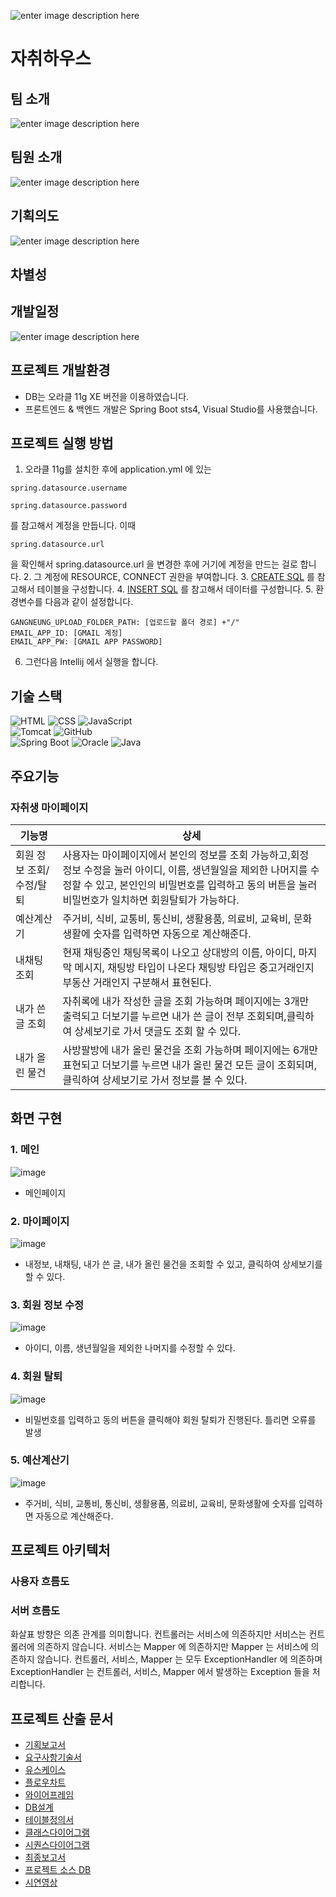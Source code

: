 
![enter image description here](https://private-user-images.githubusercontent.com/188522658/439509891-d687affc-7ed5-437c-a985-0f09b7607421.png?jwt=eyJhbGciOiJIUzI1NiIsInR5cCI6IkpXVCJ9.eyJpc3MiOiJnaXRodWIuY29tIiwiYXVkIjoicmF3LmdpdGh1YnVzZXJjb250ZW50LmNvbSIsImtleSI6ImtleTUiLCJleHAiOjE3NDYwNzY0NDIsIm5iZiI6MTc0NjA3NjE0MiwicGF0aCI6Ii8xODg1MjI2NTgvNDM5NTA5ODkxLWQ2ODdhZmZjLTdlZDUtNDM3Yy1hOTg1LTBmMDliNzYwNzQyMS5wbmc_WC1BbXotQWxnb3JpdGhtPUFXUzQtSE1BQy1TSEEyNTYmWC1BbXotQ3JlZGVudGlhbD1BS0lBVkNPRFlMU0E1M1BRSzRaQSUyRjIwMjUwNTAxJTJGdXMtZWFzdC0xJTJGczMlMkZhd3M0X3JlcXVlc3QmWC1BbXotRGF0ZT0yMDI1MDUwMVQwNTA5MDJaJlgtQW16LUV4cGlyZXM9MzAwJlgtQW16LVNpZ25hdHVyZT0xM2E5OGE4MTQ0ZTEwZDk1MmEyYWMyZDUzNjI0ZDdkMzI0MTFhYTc3ZGQ5ODkzM2E5MzcxYTliMThiMDBmYTA3JlgtQW16LVNpZ25lZEhlYWRlcnM9aG9zdCJ9.UklNYMJkjjjApEzz4sW4AzmnyKyRcag2_ppIWd5E9Dk)

# 자취하우스

## 팀 소개
![enter image description here](https://private-user-images.githubusercontent.com/188522658/439511005-12b1f279-251e-44fb-a038-5db38270dd35.png?jwt=eyJhbGciOiJIUzI1NiIsInR5cCI6IkpXVCJ9.eyJpc3MiOiJnaXRodWIuY29tIiwiYXVkIjoicmF3LmdpdGh1YnVzZXJjb250ZW50LmNvbSIsImtleSI6ImtleTUiLCJleHAiOjE3NDYwNzY3OTcsIm5iZiI6MTc0NjA3NjQ5NywicGF0aCI6Ii8xODg1MjI2NTgvNDM5NTExMDA1LTEyYjFmMjc5LTI1MWUtNDRmYi1hMDM4LTVkYjM4MjcwZGQzNS5wbmc_WC1BbXotQWxnb3JpdGhtPUFXUzQtSE1BQy1TSEEyNTYmWC1BbXotQ3JlZGVudGlhbD1BS0lBVkNPRFlMU0E1M1BRSzRaQSUyRjIwMjUwNTAxJTJGdXMtZWFzdC0xJTJGczMlMkZhd3M0X3JlcXVlc3QmWC1BbXotRGF0ZT0yMDI1MDUwMVQwNTE0NTdaJlgtQW16LUV4cGlyZXM9MzAwJlgtQW16LVNpZ25hdHVyZT0xNDFkNjg5ODc1NTQwYjcwNGRkYjIxOWJhYzY2YzQzMjNlYTgxY2RlNTU2NDA4ZjFmMmRkYzhmOThiMDhlZGE5JlgtQW16LVNpZ25lZEhlYWRlcnM9aG9zdCJ9.ZbHeWZ26sF4soDetxA7UdCe0EGykQQKDyOMlwnuKHtM)

## 팀원 소개

![enter image description here](https://private-user-images.githubusercontent.com/188522658/439510841-53c6ec6f-eddb-481f-8102-3ce778412fc3.png?jwt=eyJhbGciOiJIUzI1NiIsInR5cCI6IkpXVCJ9.eyJpc3MiOiJnaXRodWIuY29tIiwiYXVkIjoicmF3LmdpdGh1YnVzZXJjb250ZW50LmNvbSIsImtleSI6ImtleTUiLCJleHAiOjE3NDYwNzY3MTYsIm5iZiI6MTc0NjA3NjQxNiwicGF0aCI6Ii8xODg1MjI2NTgvNDM5NTEwODQxLTUzYzZlYzZmLWVkZGItNDgxZi04MTAyLTNjZTc3ODQxMmZjMy5wbmc_WC1BbXotQWxnb3JpdGhtPUFXUzQtSE1BQy1TSEEyNTYmWC1BbXotQ3JlZGVudGlhbD1BS0lBVkNPRFlMU0E1M1BRSzRaQSUyRjIwMjUwNTAxJTJGdXMtZWFzdC0xJTJGczMlMkZhd3M0X3JlcXVlc3QmWC1BbXotRGF0ZT0yMDI1MDUwMVQwNTEzMzZaJlgtQW16LUV4cGlyZXM9MzAwJlgtQW16LVNpZ25hdHVyZT1mNDg5NTI2YmJmN2FmZTMwOTMzYjFiN2Q4MTdiMGY2MzQ4MjNjYWI0MzQ5MDY0NDI5OGZhMTNkZDI2MTQ4YTk4JlgtQW16LVNpZ25lZEhlYWRlcnM9aG9zdCJ9.5gbtem_Lnkgg4YgQH77jUOehX3RCXjzUbBbGB2pWKcA)

## 기획의도

![enter image description here](https://private-user-images.githubusercontent.com/188522658/439511078-e92748a1-13f3-4dbb-8cf6-28c29821b887.png?jwt=eyJhbGciOiJIUzI1NiIsInR5cCI6IkpXVCJ9.eyJpc3MiOiJnaXRodWIuY29tIiwiYXVkIjoicmF3LmdpdGh1YnVzZXJjb250ZW50LmNvbSIsImtleSI6ImtleTUiLCJleHAiOjE3NDYwNzY4MjIsIm5iZiI6MTc0NjA3NjUyMiwicGF0aCI6Ii8xODg1MjI2NTgvNDM5NTExMDc4LWU5Mjc0OGExLTEzZjMtNGRiYi04Y2Y2LTI4YzI5ODIxYjg4Ny5wbmc_WC1BbXotQWxnb3JpdGhtPUFXUzQtSE1BQy1TSEEyNTYmWC1BbXotQ3JlZGVudGlhbD1BS0lBVkNPRFlMU0E1M1BRSzRaQSUyRjIwMjUwNTAxJTJGdXMtZWFzdC0xJTJGczMlMkZhd3M0X3JlcXVlc3QmWC1BbXotRGF0ZT0yMDI1MDUwMVQwNTE1MjJaJlgtQW16LUV4cGlyZXM9MzAwJlgtQW16LVNpZ25hdHVyZT04N2Q3MDRkMmNkYTk2ZjQzYWE3NmU0MjVkNzY3NTdkZGVhM2Y2YTFiMGQyZjZlMjg2MzZjMTE5YTFmOTk4MGRjJlgtQW16LVNpZ25lZEhlYWRlcnM9aG9zdCJ9.u2q8C-sN83LVt_7uWkhssWbuxGzW3wVpFH-L7HqfHyI)
## 차별성



## 개발일정

![enter image description here](https://private-user-images.githubusercontent.com/188522658/439511188-681768f7-3f60-4c9e-9fac-721ab52d1ba1.png?jwt=eyJhbGciOiJIUzI1NiIsInR5cCI6IkpXVCJ9.eyJpc3MiOiJnaXRodWIuY29tIiwiYXVkIjoicmF3LmdpdGh1YnVzZXJjb250ZW50LmNvbSIsImtleSI6ImtleTUiLCJleHAiOjE3NDYwNzY4NjksIm5iZiI6MTc0NjA3NjU2OSwicGF0aCI6Ii8xODg1MjI2NTgvNDM5NTExMTg4LTY4MTc2OGY3LTNmNjAtNGM5ZS05ZmFjLTcyMWFiNTJkMWJhMS5wbmc_WC1BbXotQWxnb3JpdGhtPUFXUzQtSE1BQy1TSEEyNTYmWC1BbXotQ3JlZGVudGlhbD1BS0lBVkNPRFlMU0E1M1BRSzRaQSUyRjIwMjUwNTAxJTJGdXMtZWFzdC0xJTJGczMlMkZhd3M0X3JlcXVlc3QmWC1BbXotRGF0ZT0yMDI1MDUwMVQwNTE2MDlaJlgtQW16LUV4cGlyZXM9MzAwJlgtQW16LVNpZ25hdHVyZT1hM2M5ZDFjOTJmZGUxMDI2OWVlYmNkMGM3YjAyZjAwOTkzZTdhOGQ1ZTJmZmEzZWM0MzI4MjhhNTMwNjhlZjEwJlgtQW16LVNpZ25lZEhlYWRlcnM9aG9zdCJ9.RPFYvGQhSk06CVYQInmvDX_-G7AgSumjDkOSFqwseiI)

## 프로젝트 개발환경

- DB는 오라클 11g XE 버전을 이용하였습니다.
- 프론트엔드 & 백엔드 개발은 Spring Boot sts4, Visual Studio를 사용했습니다.

## 프로젝트 실행 방법

1. 오라클 11g를 설치한 후에 application.yml 에 있는

```
spring.datasource.username
```
```
spring.datasource.password
```

를 참고해서 계정을 만듭니다. 
이때
```
spring.datasource.url
```
을 확인해서 spring.datasource.url 을 변경한 후에 거기에 계정을 만드는 걸로 합니다.
2. 그 계정에 RESOURCE, CONNECT 권한을 부여합니다. 
3. [CREATE SQL](./GNTOUR_CREATE.sql) 를 참고해서 테이블을 구성합니다.
4. [INSERT SQL](./INSERT_TRAVEL_INFO.sql) 를 참고해서 데이터를 구성합니다.
5. 환경변수를 다음과 같이 설정합니다.
```
GANGNEUNG_UPLOAD_FOLDER_PATH: [업로드할 폴더 경로] +"/"
EMAIL_APP_ID: [GMAIL 계정]
EMAIL_APP_PW: [GMAIL APP PASSWORD]
```
6. 그런다음 Intellij 에서 실행을 합니다.

## 기술 스택

![HTML](https://img.shields.io/badge/html5-E34F26?style=for-the-badge&logo=html5&logoColor=white)
![CSS](https://img.shields.io/badge/css-1572B6?style=for-the-badge&logo=css3&logoColor=white)
![JavaScript](https://img.shields.io/badge/javascript-F7DF1E?style=for-the-badge&logo=javascript&logoColor=black)
<br>
![Tomcat](https://img.shields.io/badge/apache%20tomcat-F8DC75?style=for-the-badge&logo=apache%20tomcat&logoColor=black)
![GitHub](https://img.shields.io/badge/github-181717?style=for-the-badge&logo=github&logoColor=white)
<br>
![Spring Boot](https://img.shields.io/badge/spring%20boot-6DB33F?style=for-the-badge&logo=spring%20boot&logoColor=white)
![Oracle](https://img.shields.io/badge/oracle-F80000?style=for-the-badge&logo=oracle&logoColor=white)
![Java](https://img.shields.io/badge/java-007396?style=for-the-badge&logo=java&logoColor=white)


## 주요기능
### 자취생  마이페이지

|기능명|상세|
|--|--|
|회원 정보 조회/수정/탈퇴|사용자는 마이페이지에서 본인의 정보를 조회 가능하고,회정 정보 수정을 눌러 아이디, 이름, 생년월일을 제외한 나머지를 수정할 수 있고, 본인인의 비밀번호를 입력하고 동의 버튼을 눌러 비밀번호가 일치하면 회원탈퇴가 가능하다.  |
|예산계산기|주거비, 식비, 교통비, 통신비, 생활용품, 의료비, 교육비, 문화생활에 숫자를 입력하면 자동으로 계산해준다. |
|내채팅 조회|현재 채팅중인 채팅목록이 나오고 상대방의 이름, 아이디, 마지막 메시지, 채팅방 타입이 나온다 채팅방 타입은 중고거래인지 부동산 거래인지 구분해서 표현된다.|
|내가 쓴 글 조회|자취록에 내가 작성한 글을 조회 가능하며 페이지에는 3개만 출력되고 더보기를 누르면 내가 쓴 글이 전부 조회되며,클릭하여 상세보기로 가서 댓글도 조회 할 수 있다.|
|내가 올린 물건|사방팔방에 내가 올린 물건을 조회 가능하며 페이지에는 6개만 표현되고 더보기를 누르면 내가 올린 물건 모든 글이 조회되며, 클릭하여 상세보기로 가서 정보를 볼 수 있다.|


## 화면 구현

### 1. 메인
![image](https://github.com/user-attachments/assets/2b118f2b-780f-4b92-8c8b-394d26f184dd)
- 메인페이지

### 2. 마이페이지
![image](https://github.com/user-attachments/assets/a28bd36b-8650-482d-8d45-da6bbfb883bc)
- 내정보, 내채팅, 내가 쓴 글, 내가 올린 물건을 조회할 수 있고, 클릭하여 상세보기를 할 수 있다.

### 3. 회원 정보 수정
![image](https://github.com/user-attachments/assets/3ca6d3fe-86d3-4a10-96e9-47cec2fa5a8a)
- 아이디, 이름, 생년월일을 제외한 나머지를 수정할 수 있다.

### 4. 회원 탈퇴
![image](https://github.com/user-attachments/assets/0e99f882-0221-4f8d-9521-2c135bdcd12e)
- 비밀번호를 입력하고 동의 버튼을 클릭해야 회원 탈퇴가 진행된다. 틀리면 오류를 발생


### 5. 예산계산기
![image](https://github.com/user-attachments/assets/7a18dcb5-2225-4aa4-9782-0d571d568410)
- 주거비, 식비, 교통비, 통신비, 생활용품, 의료비, 교육비, 문화생활에 숫자를 입력하면 자동으로 계산해준다.



## 프로젝트 아키텍처
### 사용자 흐름도

### 서버 흐름도


화살표 방향은 의존 관계를 의미합니다. 컨트롤러는 서비스에 의존하지만 서비스는 컨트롤러에 의존하지 않습니다. 서비스는 Mapper 에 의존하지만 Mapper 는 서비스에 의존하지 않습니다. 컨트롤러, 서비스, Mapper 는 모두 ExceptionHandler 에 의존하며 ExceptionHandler 는 컨트롤러, 서비스, Mapper 에서 발생하는 Exception 들을 처리합니다.

## 프로젝트 산출 문서

- [기획보고서](https://drive.google.com/file/d/19wq7IqAmwbmmrIWkGs6C_b33HeiBXo6K/view?usp=drive_link)
- [요구사항기술서](https://docs.google.com/document/d/1FUEcoi6dF-K0HsaCJfMYB03EmBvbZR0znCKo40GD8V8/edit?usp=sharing)
- [유스케이스](https://drive.google.com/file/d/1FIg9RZA9UyFE6pXlrPjvkD0YGan3fDu1/view?usp=drive_link)
- [플로우차트](https://drive.google.com/file/d/1kIxKAKyRxlNSAdrZALMKvhf1jENDsZaE/view?usp=sharing)
- [와이어프레임](https://www.figma.com/deck/iGB0mgi4iS44uoXOMqQJN6/%EC%9E%90%EC%B7%A8%ED%95%98%EC%9A%B0%EC%8A%A4?node-id=5-125&t=14bQTmMF17yZ8hBT-1)
- [DB설계](https://drive.google.com/file/d/1UZWH7P_JEf8C3pm4v6jnvyxpJ8qOUPNi/view?usp=drive_link)
- [테이블정의서](https://docs.google.com/spreadsheets/d/1elBWKfCcjNKvqUCYvIl5JVw6l8x-WuQF/edit?usp=drive_link&ouid=116644278771318603851&rtpof=true&sd=true)
- [클래스다이어그램](https://drive.google.com/file/d/14w09kdnZPECG8wIJ4FGUCQZ0abAr8vWT/view?usp=sharing)
- [시퀀스다이어그램](https://drive.google.com/file/d/1T5XjSvDoyM_FZtRxVWgLjUAS4TQrsBZj/view?usp=sharing)
- [최종보고서](https://drive.google.com/file/d/1yWmMtOqoFn7DF0qPl9h6ayW_AUK1gQFf/view?usp=drive_link)
- [프로젝트 소스 DB](https://drive.google.com/file/d/1QAztOddYWz0mndtvfkSmkG8T9M61E56T/view?usp=drive_link)
- [시연영상](https://drive.google.com/file/d/1JID-QHkuA2Ul_8XNnFRgQY_ERgKv5f03/view?usp=drive_link)
